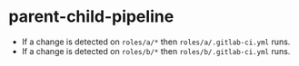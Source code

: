 # parent-child-pipeline

- If a change is detected on `roles/a/*` then `roles/a/.gitlab-ci.yml` runs.
- If a change is detected on `roles/b/*` then `roles/b/.gitlab-ci.yml` runs.
